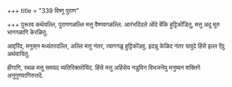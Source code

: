 +++
title = "339 विष्णु पुराण"

+++
पुरूरव कथॆयल्लि, पुराणगळल्लि मत्तु वैष्णवगळल्लि. आरंभदिंदले ऒंदे बॆंकि हुट्टिकॊंडितु, मत्तु अदु मूरु भागगळागि कॆरळितु.

आद्दरिंद, मनुस्‌न मध्यंतरदल्लि, अल्लि मत्तु नंतर, त्यागगळु हुट्टिकॊंडवु. इदन्नु केळिद नंतर यावुदे हिंसॆ इल्ल ऎंदु अर्थवायितु.

हीगागि, स्थळ मत्तु समयद व्यतिरिक्ततॆयिंद. हिंसॆ मत्तु अहिंसॆय नडुविन विभजनॆयु मनुष्यन शक्तिगॆ अनुगुणवागिरुत्तदॆ.

